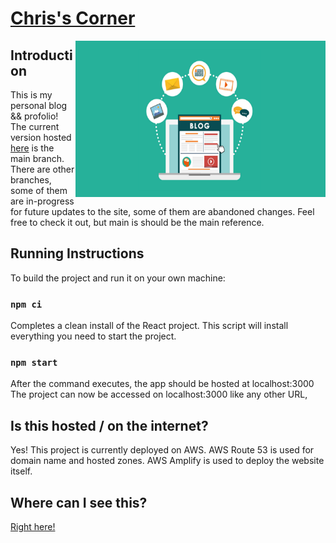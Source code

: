 # [Chris's Corner](https://iamchrishsu.com)

<img src="https://github.com/chrisfishbob/chris-site/blob/main/blog.png?raw=true" width="400" height="250" align="right"/> 

## Introduction

This is my personal blog && profolio! The current version hosted [here](https://iamchrishsu.com) is the main branch. There are other branches, some of them are in-progress for future updates to the site, some of them are abandoned changes. Feel free to check it out, but main is should be the main reference.


## Running Instructions

To build the project and run it on your own machine:

### `npm ci`

Completes a clean install of the React project. This script will install everything you need to start the project.

### `npm start`

After the command executes, the app should be hosted at localhost:3000 \
The project can now be accessed on localhost:3000 like any other URL,


## Is this hosted / on the internet?
Yes! This project is currently deployed on AWS. AWS Route 53 is used for domain name and hosted zones. AWS Amplify is used to deploy the website itself.


## Where can I see this?
[Right here!](https://iamchrishsu.com)



